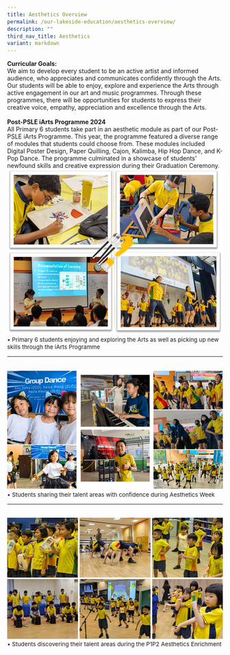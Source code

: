 ```yaml
---
title: Aesthetics Overview
permalink: /our-lakeside-education/aesthetics-overview/
description: ""
third_nav_title: Aesthetics
variant: markdown
---
```

<b>Curricular Goals:</b><br>
We aim to develop every student to be an active artist and informed audience, who appreciates and communicates confidently through the Arts. Our students will be able to enjoy, explore and experience the Arts through active engagement in our art and music programmes. Through these programmes, there will be opportunities for students to express their creative voice, empathy, appreciation and excellence through the Arts.<br><br>
<b>Post-PSLE iArts Programme 2024</b><br>
All Primary 6 students take part in an aesthetic module as part of our Post-PSLE iArts Programme. This year, the programme featured a diverse range of modules that students could choose from. These modules included Digital Poster Design, Paper Quilling, Cajon, Kalimba, Hip Hop Dance, and K-Pop Dance. The programme culminated in a showcase of students' newfound skills and creative expression during their Graduation Ceremony.<br>
<img src="/images/Department/07ART/ART001.png"><br>
<span style="font-size:10pt;">
<span style="color:blue;">•</span> Primary 6 students enjoying and exploring the Arts as well as picking up new skills through the iArts Programme</span>
<hr><br>
<img src="/images/Department/07ART/Aesth_1.png"><br>
<span style="font-size:10pt;">
<span style="color:blue;">•</span> Students sharing their talent areas with confidence during Aesthetics Week </span>
<hr><br>
<img src="/images/Department/07ART/Aesth_2.png"><br>
<span style="font-size:10pt;">
<span style="color:blue;">•</span> Students discovering their talent areas during the P1P2 Aesthetics Enrichment  </span>